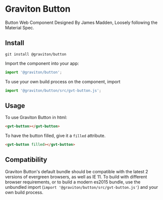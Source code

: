 # Graviton Button
Button Web Component Designed By James Madden, Loosely following the Material Spec.

## Install
```
git install @graviton/button
```

Import the component into your app:
```js
import '@graviton/button';
```
To use your own build process on the component, import
```js
import '@graviton/button/src/gvt-button.js';
```

## Usage

To use Graviton Button in html:
```html
<gvt-button></gvt-button>
```

To have the button filled, give it a `filled` attribute.
```html
<gvt-button filled></gvt-button>
```

## Compatibility

Graviton Button's default bundle should be compatible with the latest 2 versions of evergreen browsers, as well as IE 11. To build with different browser requirements, or to build a modern es2015 bundle, use the unbundled import (`import '@graviton/button/src/gvt-button.js'`) and your own build process.